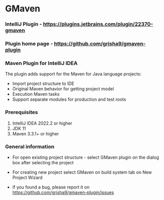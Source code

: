 GMaven
==================

### IntelliJ Plugin - https://plugins.jetbrains.com/plugin/22370-gmaven
### Plugin home page - https://github.com/grisha9/gmaven-plugin


### Maven Plugin for IntelliJ IDEA

The plugin adds support for the Maven for Java language projects:
 - Import project structure to IDE
 - Original Maven behavior for getting project model
 - Execution Maven tasks 
 - Support separate modules for production and test roots


### Prerequisites

1. IntelliJ IDEA 2022.2 or higher
2. JDK 11
3. Maven 3.3.1+  or higher


### General information

- For open existing project structure - select GMaven plugin on the dialog box after selecting the project
- For creating new project select GMaven on build system tab on New Project Wizard


- If you found a bug, please report it on https://github.com/grisha9/gmaven-plugin/issues


